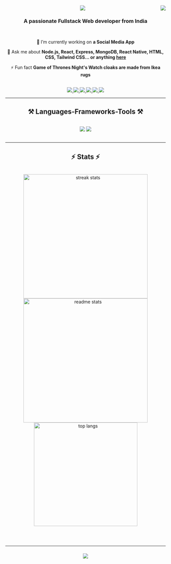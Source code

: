 <div align="center">
  <img align="right" src="https://visitor-badge.laobi.icu/badge?page_id=jishnusanthosh.jishnusanthosh" />

  <h1>
    <img src="https://readme-typing-svg.herokuapp.com/?font=Righteous&size=35&center=true&vCenter=true&width=500&height=70&duration=4000&lines=Hi+There!+👋;+I'm+Jishnu+Santhosh!;" />
  </h1>

  <h3>A passionate Fullstack Web developer from India</h3>

  <br/>

  🔭 I’m currently working on **a Social Media App**

  💬 Ask me about **Node.js, React, Express, MongoDB, React Native, HTML, CSS, Tailwind CSS... or anything [here](https://github.com/jishnusanthosh)**

  ⚡ Fun fact **Game of Thrones Night's Watch cloaks are made from Ikea rugs**
  
  <br/>
  <a href="mailto:jishnusanthosh321@gmail.com">
    <img src="https://img.shields.io/badge/Gmail-333333?style=for-the-badge&logo=gmail&logoColor=red" />
  </a>
  <a href="https://www.linkedin.com/in/jishnusanthosh/" target="_blank">
    <img src="https://img.shields.io/badge/LinkedIn-0077B5?style=for-the-badge&logo=linkedin&logoColor=white" target="_blank" />
  </a>
  <a href="https://www.facebook.com/jishnu.santhosh.779/" target="_blank">
    <img src="https://img.shields.io/badge/Facebook-1877F2?style=for-the-badge&logo=facebook&logoColor=white" target="_blank" />
  </a>
  <a href="https://www.instagram.com/jiz__nu__vs/" target="_blank">
    <img src="https://img.shields.io/badge/Instagram-E4405F?style=for-the-badge&logo=instagram&logoColor=white" target="_blank" />
  </a>
  <a href="https://leetcode.com/jishnusanthosh/" target="_blank">
    <img src="https://img.shields.io/badge/LeetCode-FFA116?style=for-the-badge&logo=leetcode&logoColor=black" target="_blank" />
  </a>
  <a href="https://jishnusanthosh.online" target="_blank">
    <img src="https://img.shields.io/badge/Portfolio-FF5722?style=for-the-badge&logo=todoist&logoColor=white" target="_blank" />
  </a>

  <hr/>

  <h2>⚒️ Languages-Frameworks-Tools ⚒️</h2>
  <br/>
  <img src="https://skillicons.dev/icons?i=react,bootstrap,mui,html,css,vscode,github,figma,tailwind,git,typescript" />
  <img src="https://skillicons.dev/icons?i=nodejs,C++,javascript,express,firebase,mongodb,c,java,mysql,reactnative" /><br>

  <br/>
  <hr/>

  <h2>⚡ Stats ⚡</h2>
  <br>
  <div align=center>
    <img width=390 src="https://streak-stats.demolab.com/?user=jishnusanthosh&count_private=true&theme=react&border_radius=10" alt="streak stats"/>
    <img width=390 src="https://github-readme-stats.vercel.app/api?username=jishnusanthosh&count_private=true&show_icons=true&theme=react&border_radius=10" alt="readme stats" />
    <br/>
  <img width=325 align="center" src="https://github-readme-stats.vercel.app/api/top-langs/?username=jishnusanthosh&langs_count=8&layout=compact&theme=react&border_radius=10&exclude_repo=github-readme-stats" alt="top langs" />
  </div>

  <br/><br/>
  <hr/>

  <h3>
    <img src="https://readme-typing-svg.herokuapp.com/?font=Righteous&size=25&center=true&vCenter=true&width=500&height=70&duration=4000&lines=Thanks+for+visiting!+✌️;+Shoot+me+a+message+on+Linkedin!;I'm+always+down+to+collab+:)">
  </h3>

  <br/>
</div>



